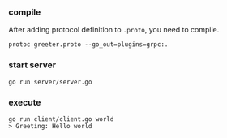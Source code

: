 ### compile
After adding protocol definition to `.proto`, you need to compile.
```
protoc greeter.proto --go_out=plugins=grpc:.
```

### start server
```
go run server/server.go
```

### execute
```
go run client/client.go world
> Greeting: Hello world
```
